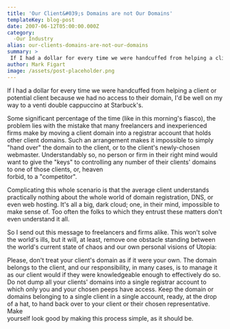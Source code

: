 ```yaml
---
title: 'Our Client&#039;s Domains are not Our Domains'
templateKey: blog-post
date: 2007-06-12T05:00:00.000Z
category: 
  -Our Industry
alias: our-clients-domains-are-not-our-domains
summary: > 
 If I had a dollar for every time we were handcuffed from helping a client or potential client because we had no access to their domain, I'd be well on my way to a venti double cappuccino at Starbuck's.
author: Mark Figart
image: /assets/post-placeholder.png
---
```


If I had a dollar for every time we were handcuffed from helping a client or potential client because we had no access to their domain, I'd be well on my way to a venti double cappuccino at Starbuck's.

Some significant percentage of the time (like in this morning's fiasco), the problem lies with the mistake that many freelancers and inexperienced firms make by moving a client domain into a registrar account that holds other client domains. Such an arrangement makes it impossible to simply "hand over" the domain to the client, or to the client's newly-chosen webmaster. Understandably so, no person or firm in their right mind would want to give the "keys" to controlling any number of their clients' domains to one of those clients, or, heaven  
forbid, to a "competitor".

Complicating this whole scenario is that the average client understands practically nothing about the whole world of domain registration, DNS, or even web hosting. It's all a big, dark cloud; one, in their mind, impossible to make sense of. Too often the folks to which they entrust these matters don't even understand it all.

So I send out this message to freelancers and firms alike. This won't solve the world's ills, but it will, at least, remove one obstacle standing between the world's current state of chaos and our own personal visions of Utopia:

Please, don't treat your client's domain as if it were your own. The domain belongs to the client, and our responsibility, in many cases, is to manage it as our client would if they were knowledgeable enough to effectively do so. Do not dump all your clients' domains into a single registrar account to which only you and your chosen peeps have access. Keep the domain or domains belonging to a single client in a single account, ready, at the drop of a hat, to hand back over to your client or their chosen representative. Make  
yourself look good by making this process simple, as it should be.